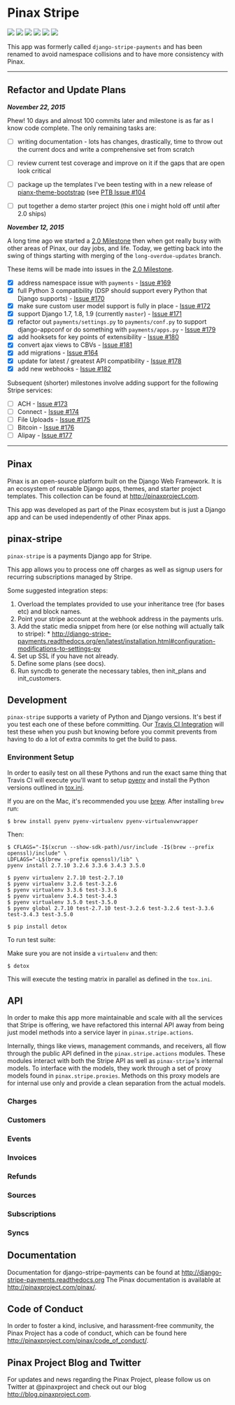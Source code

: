 # Pinax Stripe

[![](http://slack.pinaxproject.com/badge.svg)](http://slack.pinaxproject.com/)
[![](https://img.shields.io/travis/pinax/pinax-stripe.svg)](https://travis-ci.org/pinax/pinax-stripe)
[![](https://img.shields.io/coveralls/pinax/pinax-stripe.svg)](https://coveralls.io/r/pinax/pinax-stripe)
[![](https://img.shields.io/pypi/dm/pinax-stripe.svg)](https://pypi.python.org/pypi/pinax-stripe/)
[![](https://img.shields.io/pypi/v/pinax-stripe.svg)](https://pypi.python.org/pypi/pinax-stripe/)
[![](https://img.shields.io/badge/license-MIT-blue.svg)](https://pypi.python.org/pypi/pinax-stripe/)


This app was formerly called `django-stripe-payments` and has been renamed to
avoid namespace collisions and to have more consistency with Pinax.

---

## Refactor and Update Plans

***November 22, 2015***

Phew! 10 days and almost 100 commits later and milestone is as far as I know
code complete.  The only remaining tasks are:

* [ ] writing documentation - lots has changes, drastically, time to throw out the current docs and write a comprehensive set from scratch
* [ ] review current test coverage and improve on it if the gaps that are open look critical
* [ ] package up the templates I've been testing with in a new release of [pianx-theme-bootstrap](http://github.com/pinax/pinax-theme-bootstrap) (see [PTB Issue #104](https://github.com/pinax/pinax-theme-bootstrap/issues/104)
* [ ] put together a demo starter project (this one i might hold off until after 2.0 ships)


***November 12, 2015***

A long time ago we started a [2.0 Milestone](https://github.com/pinax/django-stripe-payments/issues?q=is%3Aopen+is%3Aissue+milestone%3A2.0) then when
got really busy with other areas of Pinax, our day jobs, and life. Today, we
getting back into the swing of things starting with merging of the  `long-overdue-updates`
branch.

These items will be made into issues in the [2.0 Milestone](https://github.com/pinax/django-stripe-payments/issues?q=is%3Aopen+is%3Aissue+milestone%3A2.0).

* [x] address namespace issue with `payments` - [Issue #169](https://github.com/pinax/django-stripe-payments/issues/169)
* [x] full Python 3 compatibility (DSP should support every Python that Django supports) - [Issue #170](https://github.com/pinax/django-stripe-payments/issues/170)
* [x] make sure custom user model support is fully in place - [Issue #172](https://github.com/pinax/django-stripe-payments/issues/172)
* [x] support Django 1.7, 1.8, 1.9 (currently ``master``) - [Issue #171](https://github.com/pinax/django-stripe-payments/issues/171)
* [x] refactor out ``payments/settings.py`` to ``payments/conf.py`` to support django-appconf or do something with ``payments/apps.py`` - [Issue #179](https://github.com/pinax/django-stripe-payments/issues/179)
* [x] add hooksets for key points of extensibility - [Issue #180](https://github.com/pinax/django-stripe-payments/issues/180)
* [x] convert ajax views to CBVs - [Issue #181](https://github.com/pinax/django-stripe-payments/issues/181)
* [x] add migrations - [Issue #164](https://github.com/pinax/django-stripe-payments/issues/164)
* [x] update for latest / greatest API compatibility - [Issue #178](https://github.com/pinax/django-stripe-payments/issues/178)
* [x] add new webhooks - [Issue #182](https://github.com/pinax/django-stripe-payments/issues/182)

Subsequent (shorter) milestones involve adding support for the following Stripe services:

* [ ] ACH - [Issue #173](https://github.com/pinax/django-stripe-payments/issues/173)
* [ ] Connect - [Issue #174](https://github.com/pinax/django-stripe-payments/issues/174)
* [ ] File Uploads - [Issue #175](https://github.com/pinax/django-stripe-payments/issues/175)
* [ ] Bitcoin - [Issue #176](https://github.com/pinax/django-stripe-payments/issues/176)
* [ ] Alipay - [Issue #177](https://github.com/pinax/django-stripe-payments/issues/177)

---

## Pinax

Pinax is an open-source platform built on the Django Web Framework. It is an ecosystem of reusable Django apps, themes, and starter project templates.
This collection can be found at http://pinaxproject.com.

This app was developed as part of the Pinax ecosystem but is just a Django app and can be used independently of other Pinax apps.


## pinax-stripe

`pinax-stripe` is a payments Django app for Stripe.

This app allows you to process one off charges as well as signup users for
recurring subscriptions managed by Stripe.

Some suggested integration steps:
  1. Overload the templates provided to use your inheritance tree (for bases etc) and block names.
  2. Point your stripe account at the webhook address in the payments urls.
  3. Add the static media snippet from here (or else nothing will actually talk to stripe):
    * http://django-stripe-payments.readthedocs.org/en/latest/installation.html#configuration-modifications-to-settings-py
  4. Set up SSL if you have not already.
  5. Define some plans (see docs).
  6. Run syncdb to generate the necessary tables, then init_plans and init_customers.


## Development

`pinax-stripe` supports a variety of Python and Django versions. It's best if you test each one of these before committing. Our [Travis CI Integration](https://travis-ci.org/pinax/pinax-stripe) will test these when you push but knowing before you commit prevents from having to do a lot of extra commits to get the build to pass.

### Environment Setup

In order to easily test on all these Pythons and run the exact same thing that Travis CI will execute you'll want to setup [pyenv](https://github.com/yyuu/pyenv) and install the Python versions outlined in [tox.ini](tox.ini).

If you are on the Mac, it's recommended you use [brew](http://brew.sh/). After installing `brew` run:

```
$ brew install pyenv pyenv-virtualenv pyenv-virtualenvwrapper
```

Then:

```
$ CFLAGS="-I$(xcrun --show-sdk-path)/usr/include -I$(brew --prefix openssl)/include" \
LDFLAGS="-L$(brew --prefix openssl)/lib" \
pyenv install 2.7.10 3.2.6 3.3.6 3.4.3 3.5.0

$ pyenv virtualenv 2.7.10 test-2.7.10
$ pyenv virtualenv 3.2.6 test-3.2.6
$ pyenv virtualenv 3.3.6 test-3.3.6
$ pyenv virtualenv 3.4.3 test-3.4.3
$ pyenv virtualenv 3.5.0 test-3.5.0
$ pyenv global 2.7.10 test-2.7.10 test-3.2.6 test-3.2.6 test-3.3.6 test-3.4.3 test-3.5.0

$ pip install detox
```

To run test suite:

Make sure you are not inside a `virtualenv` and then:

```
$ detox
```

This will execute the testing matrix in parallel as defined in the `tox.ini`.


## API

In order to make this app more maintainable and scale with all the services that
Stripe is offering, we have refactored this internal API away from being just
model methods into a service layer in `pinax.stripe.actions`.

Internally, things like views, management commands, and receivers, all flow
through the public API defined in the `pinax.stripe.actions` modules.  These
modules interact with both the Stripe API as well as `pinax-stripe`'s internal
models. To interface with the models, they work through a set of proxy models
found in `pinax.stripe.proxies`.  Methods on this proxy models are for internal
use only and provide a clean separation from the actual models.

### Charges


### Customers


### Events


### Invoices


### Refunds


### Sources


### Subscriptions


### Syncs



## Documentation

Documentation for django-stripe-payments can be found at http://django-stripe-payments.readthedocs.org
The Pinax documentation is available at http://pinaxproject.com/pinax/.


## Code of Conduct

In order to foster a kind, inclusive, and harassment-free community, the Pinax Project has a code of conduct, which can be found here http://pinaxproject.com/pinax/code_of_conduct/.


## Pinax Project Blog and Twitter

For updates and news regarding the Pinax Project, please follow us on Twitter at @pinaxproject and check out our blog http://blog.pinaxproject.com.
